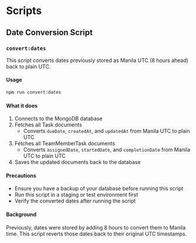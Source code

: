 # Scripts

## Date Conversion Script

### `convert:dates`

This script converts dates previously stored as Manila UTC (8 hours ahead) back to plain UTC.

#### Usage

```bash
npm run convert:dates
```

#### What it does

1. Connects to the MongoDB database
2. Fetches all Task documents
   - Converts `dueDate`, `createdAt`, and `updatedAt` from Manila UTC to plain UTC
3. Fetches all TeamMemberTask documents
   - Converts `assignedDate`, `startedDate`, and `completionDate` from Manila UTC to plain UTC
4. Saves the updated documents back to the database

#### Precautions

- Ensure you have a backup of your database before running this script
- Run this script in a staging or test environment first
- Verify the converted dates after running the script

#### Background

Previously, dates were stored by adding 8 hours to convert them to Manila time. 
This script reverts those dates back to their original UTC timestamps.
